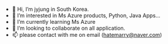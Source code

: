 - 👋 Hi, I’m jyjung in South Korea.
- 👀 I’m interested in Ms Azure products, Python, Java Apps...
- 🌱 I’m currently learning Ms Azure
- 💞️ I’m looking to collaborate on all application.
- 📫 please contact with me on email (hatemarry@naver.com)

<!---
hatemarry/hatemarry is a ✨ special ✨ repository because its `README.md` (this file) appears on your GitHub profile.
You can click the Preview link to take a look at your changes.
--->
